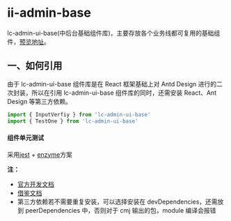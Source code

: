 # ii-admin-base

lc-admin-ui-base(中后台基础组件库)，主要存放各个业务线都可复用的基础组件，[预览地址](https://lcyh.github.io/lc-admin-ui-base/)。

## 一、如何引用

由于 lc-admin-ui-base 组件库是在 React 框架基础上对 Antd Design 进行的二次封装，所以在引用 lc-admin-ui-base 组件库的同时，还需安装 React、Ant Design 等第三方依赖。

```JavaScript
import { InputVerfiy } from 'lc-admin-ui-base'
import { TestOne } from 'lc-admin-ui-base'
```

#### 组件单元测试

采用[jest](https://jestjs.io/docs/en/api) + [enzyme](https://enzymejs.github.io/enzyme/)方案

**注：**

- [官方开发文档](https://d.umijs.org/zh-CN)
- [借鉴文档](https://juejin.cn/post/6844904200359378958#heading-20)
- 第三方依赖若不需要重复安装，可以选择安装在 devDependencies，还需放到 peerDependencies 中，否则对于 cmj 输出的包，module 编译会报错
